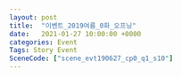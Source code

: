 ```yaml
---
layout: post
title:  "이벤트_2019여름_0화_오프닝"
date:   2021-01-27 10:00:00 +0000
categories: Event
Tags: Story Event
SceneCode: ["scene_evt190627_cp0_q1_s10"]
---
```

